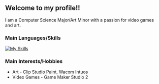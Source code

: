 ## Welcome to my profile!!

I am a Computer Science Major/Art Minor with a passion for video games and art.

### Main Languages/Skills
[![My Skills](https://skillicons.dev/icons?i=java,c,html,css,py,obsidian,ps,ai,vscode,eclipse,gamemakerstudio,github,git,idea,notion)](https://skillicons.dev)

### Main Interests/Hobbies
- Art - Clip Studio Paint, Wacom Intuos
- Video Games - Game Maker Studio 2
